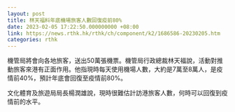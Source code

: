 ```yaml
---
layout: post
title: 林天福料年底機場旅客人數回復疫前80%
date: 2023-02-05 17:22:50.000000000 +08:00
link: https://news.rthk.hk/rthk/ch/component/k2/1686586-20230205.htm
categories: rthk
---
```


機管局將會向各地旅客，送出50萬張機票。機管局行政總裁林天福說，活動對推動旅客來港有正面作用。他指現時每天使用機場人數，大約是7萬至8萬人，是疫情前40%，預計年底會回復至疫情前80%。

文化體育及旅遊局局長楊潤雄說，現時很難估計訪港旅客人數，何時可以回復到疫情前的水平。
